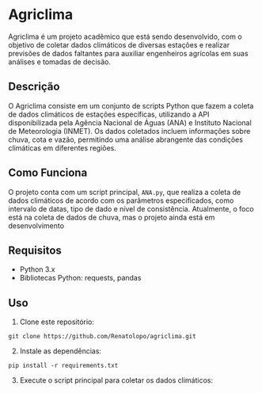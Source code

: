 # Agriclima

Agriclima é um projeto acadêmico que está sendo desenvolvido, com o objetivo de coletar dados climáticos de diversas estações e realizar previsões de dados faltantes para auxiliar engenheiros agrícolas em suas análises e tomadas de decisão.

## Descrição

O Agriclima consiste em um conjunto de scripts Python que fazem a coleta de dados climáticos de estações específicas, utilizando a API disponibilizada pela Agência Nacional de Águas (ANA) e Instituto Nacional de Meteorologia (INMET). Os dados coletados incluem informações sobre chuva, cota e vazão, permitindo uma análise abrangente das condições climáticas em diferentes regiões.

## Como Funciona

O projeto conta com um script principal, `ANA.py`, que realiza a coleta de dados climáticos de acordo com os parâmetros especificados, como intervalo de datas, tipo de dado e nível de consistência. Atualmente, o foco está na coleta de dados de chuva, mas o projeto ainda está em desenvolvimento

## Requisitos

- Python 3.x
- Bibliotecas Python: requests, pandas

## Uso

1. Clone este repositório:

`git clone https://github.com/Renatolopo/agriclima.git`

2. Instale as dependências:

`pip install -r requirements.txt`

3. Execute o script principal para coletar os dados climáticos:

